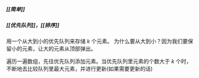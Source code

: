 ##### [[简单]]
##### [[优先队列]]，[[排序]]

用一个从大到小的优先队列来存储 $k$ 个元素。
为什么要从大到小？因为我们要保留小的元素，让大的元素从顶部弹出。

遍历一遍数组，先往优先队列添加元素。当优先队列里元素的个数大于 $k$ 个时，不断地去比较队列里最大元素，并进行更新(如果需要更新的话)